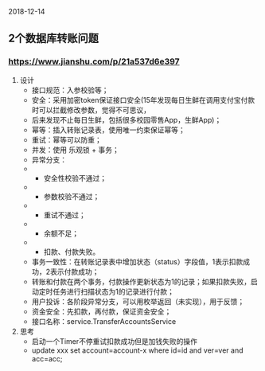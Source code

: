 2018-12-14

## 2个数据库转账问题

### https://www.jianshu.com/p/21a537d6e397
1. 设计
    - 接口规范：入参校验等；
    - 安全：采用加密token保证接口安全(15年发现每日生鲜在调用支付宝付款时可以拦截修改参数，觉得不可思议，
    -  后来发现不止每日生鲜，包括很多校园零售App，生鲜App)；
    - 幂等：插入转账记录表，使用唯一约束保证幂等；
    - 重试：幂等可以防重；
    - 并发：使用 乐观锁 + 事务；
    - 异常分支：
    -  - 安全性校验不通过；
    -  - 参数校验不通过；
    -  - 重试不通过；
    -  - 余额不足；
    -  - 扣款、付款失败。
    - 事务一致性：在转账记录表中增加状态（status）字段值，1表示扣款成功，2表示付款成功；
    -  转账和付款在两个事务，付款操作更新状态为1的记录；如果扣款失败，启动定时任务进行扫描状态为1的记录进行付款；
    - 用户投诉：各阶段异常分支，可以用枚举返回（未实现），用于反馈；
    - 资金安全：先扣款，再付款，保证资金安全；
    - 接口名称：service.TransferAccountsService
2. 思考
    - 启动一个Timer不停重试扣款成功但是加钱失败的操作
    - update xxx set account=account-x where id=id and ver=ver and acc=acc;